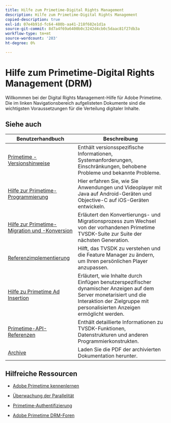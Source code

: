 ```yaml
---
title: Hilfe zum Primetime-Digital Rights Management
description: Hilfe zum Primetime-Digital Rights Management
copied-description: true
exl-id: 07e4b91d-fc64-480b-aa41-218f682e1d1a
source-git-commit: 8d7a4f69a6400b0c3242d4cb0c5daac81f27db3a
workflow-type: tm+mt
source-wordcount: '203'
ht-degree: 0%

---
```


# Hilfe zum Primetime-Digital Rights Management (DRM)

Willkommen bei der Digital Rights Management-Hilfe für Adobe Primetime. Die im linken Navigationsbereich aufgelisteten Dokumente sind die wichtigsten Voraussetzungen für die Verteilung digitaler Inhalte.

## Siehe auch

| Benutzerhandbuch | Beschreibung |
|--- |--- |
| [Primetime - Versionshinweise](/help/release-notes/home.md) | Enthält versionsspezifische Informationen, Systemanforderungen, Einschränkungen, behobene Probleme und bekannte Probleme. |
| [Hilfe zur Primetime-Programmierung](/help/programming/home.md) | Hier erfahren Sie, wie Sie Anwendungen und Videoplayer mit Java auf Android-Geräten und Objective-C auf iOS-Geräten entwickeln. |
| [Hilfe zur Primetime-Migration und -Konversion](/help/migration-guides/home.md) | Erläutert den Konvertierungs- und Migrationsprozess zum Wechsel von der vorhandenen Primetime TVSDK-Suite zur Suite der nächsten Generation. |
| [Referenzimplementierung](/help/android-reference-implementation/home.md) | Hilft, das TVSDK zu verstehen und die Feature Manager zu ändern, um Ihren persönlichen Player anzupassen. |
| [Hilfe zu Primetime Ad Insertion](/help/primetime-ad-insertion/home.md) | Erläutert, wie Inhalte durch Einfügen benutzerspezifischer dynamischer Anzeigen auf dem Server monetarisiert und die Interaktion der Zielgruppe mit personalisierten Anzeigen ermöglicht werden. |
| [Primetime-API-Referenzen](/help/reference/api-references.md) | Enthält detaillierte Informationen zu TVSDK-Funktionen, Datenstrukturen und anderen Programmierkonstrukten. |
| [Archive](https://helpx.adobe.com/primetime/archives.html) | Laden Sie die PDF der archivierten Dokumentation herunter. |

## Hilfreiche Ressourcen

* [Adobe Primetime kennenlernen](https://www.adobe.com/in/marketing/primetime.html)

* [Überwachung der Parallelität](https://tve.helpdocsonline.com/concurrency-monitoring-introduction)

* [Primetime-Authentifizierung](https://tve.helpdocsonline.com/home)

* [Adobe Primetime DRM-Foren](https://forums.adobe.com/community/adobe_access)

